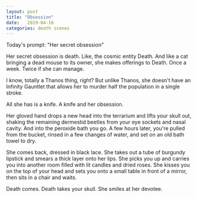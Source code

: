 ```yaml
---
layout: post
title: "Obsession"
date:   2019-04-16
categories: death scenes
---
```

Today's prompt: "Her secret obsession"

Her secret obsession is death. Like, the cosmic entity Death. And like a cat bringing a dead mouse to its owner, she makes offerings to Death. Once a week. Twice if she can manage. 

I know, totally a Thanos thing, right? But unlike Thanos, she doesn't have an Infinity Gauntlet that allows her to murder half the population in a single stroke.

All she has is a knife. A knife and her obsession.

Her gloved hand drops a new head into the terrarium and lifts your skull out, shaking the remaining dermestid beetles from your eye sockets and nasal cavity. And into the peroxide bath you go. A few hours later, you're pulled from the bucket, rinsed in a few changes of water, and set on an old bath towel to dry.

She comes back, dressed in black lace. She takes out a tube of burgundy lipstick and smears a thick layer onto her lips. She picks you up and carries you into another room filled with lit candles and dried roses. She kisses you on the top of your head and sets you onto a small table in front of a mirror, then sits in a chair and waits.

Death comes. Death takes your skull. She smiles at her devotee.
